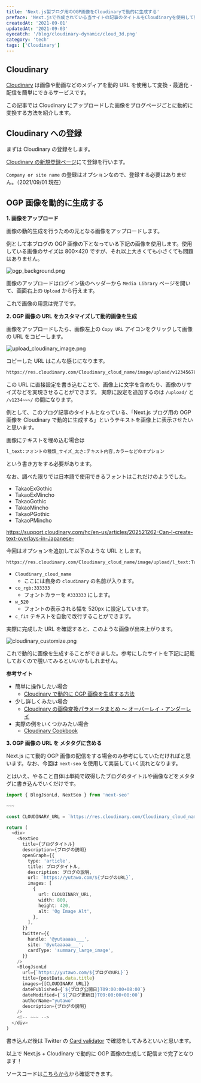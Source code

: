 ```yaml
---
title: 'Next.js製ブログ用のOGP画像をCloudinaryで動的に生成する'
preface: 'Next.jsで作成されている当サイトの記事のタイトルをCloudinaryを使用して動的に生成する。'
createdAt: '2021-09-01'
updatedAt: '2021-09-03'
eyecatch: '/blog/cloudinary-dynamic/cloud_3d.png'
category: 'tech'
tags: ['Cloudinary']
---
```


## Cloudinary

[Cloudinary](https://cloudinary.com/) は画像や動画などのメディアを動的 URL を使用して変換・最適化・配信を簡単にできるサービスです。

この記事では Cloudinary にアップロードした画像をブログページごとに動的に変換する方法を紹介します。

## Cloudinary への登録

まずは Cloudinary の登録をします。

[Cloudinary の新規登録ページ](https://cloudinary.com/users/register/free)にて登録を行います。

`Company or site name` の登録はオプションなので、登録する必要はありません。（2021/09/01 現在）

## OGP 画像を動的に生成する

**1. 画像をアップロード**

画像の動的生成を行うための元となる画像をアップロードします。

例として本ブログの OGP 画像の下となっている下記の画像を使用します。使用している画像のサイズは 800×420 ですが、それ以上大きくても小さくても問題はありません。

![ogp_background.png](/blog/cloudinary-dynamic/background.png)

画像のアップロードはログイン後のヘッダーから `Media Library` ページを開いて、画面右上の `Upload` から行えます。

これで画像の用意は完了です。

**2. OGP 画像の URL をカスタマイズして動的画像を生成**

画像をアップロードしたら、画像左上の `Copy URL` アイコンをクリックして画像の URL をコピーします。

![upload_cloudinary_image.png](/blog/cloudinary-dynamic/upload_cloudinary_image.png)

コピーした URL はこんな感じになります。

```txt
https://res.cloudinary.com/Cloudinary_cloud_name/image/upload/v12345678910/background.png
```

この URL に直接設定を書き込むことで、画像上に文字を含めたり、画像のリサイズなどを実現させることができます。
実際に設定を追加するのは `/upload/` と `/v1234~~~/` の間になります。

例として、このブログ記事のタイトルとなっている、「Next.js ブログ用の OGP 画像を Cloudinary で動的に生成する」というテキストを画像上に表示させたいと思います。

画像にテキストを埋め込む場合は

```txt
l_text:フォントの種類_サイズ_太さ:テキスト内容,カラーなどのオプション
```

という書き方をする必要があります。

なお、調べた限りでは日本語で使用できるフォントはこれだけのようでした。

- TakaoExGothic
- TakaoExMincho
- TakaoGothic
- TakaoMincho
- TakaoPGothic
- TakaoPMincho

https://support.cloudinary.com/hc/en-us/articles/202521262-Can-I-create-text-overlays-in-Japanese-

今回はオプションを追加して以下のような URL とします。

```txt
https://res.cloudinary.com/Cloudinary_cloud_name/image/upload/l_text:TakaoGothic_40:Next.jsブログ用の OGP 画像を Cloudinary で動的に生成する,co_rgb:333333,w_520,c_fit/v12345678910/background.png
```

- `Cloudinary_cloud_name`
  - ここには自身の `cloudinary` の名前が入ります。
- `co_rgb:333333`
  - フォントカラーを `#333333` にします。
- `w_520`
  - フォントの表示される幅を 520px に設定しています。
- `c_fit`
  テキストを自動で改行することができます。

実際に完成した URL を確認すると、このような画像が出来上がります。

![cloudinary_customize.png](/blog/cloudinary-dynamic/cloudinary_customize.png)

これで動的に画像を生成することができました。参考にしたサイトを下記に記載しておくので覗いてみるといいかもしれません。

**参考サイト**

- 簡単に操作したい場合
  - [Cloudinary で動的に OGP 画像を生成する方法](https://catnose99.com/cloudinary-dynamic-ogp-image/)
- 少し詳しくみたい場合
  - [Cloudinary の画像変換パラメータまとめ 〜 オーバーレイ・アンダーレイ](https://dev.classmethod.jp/articles/cloudinary-transform-images-over_underlay/)
- 実際の例をいくつかみたい場合
  - [Cloudinary Cookbook](https://cloudinary.com/cookbook)

**3. OGP 画像の URL を メタタグに含める**

Next.js にて動的 OGP 画像の配信をする場合のみ参考にしていただければと思います。なお、今回は `next-seo` を使用して実装していく流れとなります。

とはいえ、やること自体は単純で取得したブログのタイトルや画像などをメタタグに書き込んでいくだけです。

```typescript
import { BlogJsonLd, NextSeo } from 'next-seo'

~~~

const CLOUDINARY_URL = `https://res.cloudinary.com/Cloudinary_cloud_name/image/upload/l_text:TakaoGothic_40:${blog_title},co_rgb:333333,w_520,c_fit/v12345678910/background.png`

return (
  <div>
    <NextSeo
      title={ブログタイトル}
      description={ブログの説明}
      openGraph={{
        type: 'article',
        title: ブログタイトル,
        description: ブログの説明,
        url: `https://yutawo.com/${ブログのURL}`,
        images: [
          {
            url: CLOUDINARY_URL,
            width: 800,
            height: 420,
            alt: 'Og Image Alt',
          },
        ],
      }}
      twitter={{
        handle: '@yutaaaaa___',
        site: '@yutaaaaa___',
        cardType: 'summary_large_image',
      }}
    />
    <BlogJsonLd
      url={`https://yutawo.com/${ブログのURL}`}
      title={postData.data.title}
      images={[CLOUDINARY_URL]}
      datePublished={`${ブログ公開日}T09:00:00+08:00`}
      dateModified={`${ブログ更新日}T09:00:00+08:00`}
      authorName="yutawo"
      description={ブログの説明}
    />
    <!-- ~~~ -->
  </div>
)
```

書き込んだ後は Twitter の [Card validator](https://cards-dev.twitter.com/validator) で確認をしてみるといいと思います。

以上で Next.js + Cloudinary で動的に OGP 画像の生成して配信まで完了となります！

ソースコードは[こちらから](https://github.com/Yuta07/yutawo/blob/master/pages/%5Bid%5D.tsx)から確認できます。
